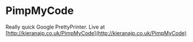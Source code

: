 PimpMyCode
==========

Really quick Google PrettyPrinter.
Live at [http://kieranajp.co.uk/PimpMyCode](http://kieranajp.co.uk/PimpMyCode)